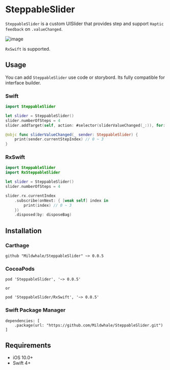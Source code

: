 # SteppableSlider
`SteppableSlider` is a custom UISlider that provides step and support `Haptic feedback` on `.valueChanged`.

![image](https://mildwhale.github.io/assets/images/steppableslider-sample.gif)

`RxSwift` is supported.

## Usage
You can add `SteppableSlider` use code or storybord. Its fully compatible for interface builder.

### Swift
```swift
import SteppableSlider

let slider = SteppableSlider()
slider.numberOfSteps = 4
slider.addTarget(self, action: #selector(sliderValueChanged(_:)), for: .valueChanged)

@objc func sliderValueChanged(_ sender: SteppableSlider) {
    print(sender.currentStepIndex) // 0 ~ 3
}
```

### RxSwift
```swift
import SteppableSlider
import RxSteppableSlider

let slider = SteppableSlider()
slider.numberOfSteps = 4

slider.rx.currentIndex
    .subscribe(onNext: { [weak self] index in
        print(index) // 0 ~ 3
    })
    .disposed(by: disposeBag)
```

## Installation
### Carthage
```
github "Mildwhale/SteppableSlider" ~> 0.0.5
```

### CocoaPods
``` 
pod 'SteppableSlider', '~> 0.0.5' 

or

pod 'SteppableSlider/RxSwift', '~> 0.0.5' 
```

### Swift Package Manager
```
dependencies: [
    .package(url: "https://github.com/Mildwhale/SteppableSlider.git")
]
```

## Requirements
* iOS 10.0+  
* Swift 4+
